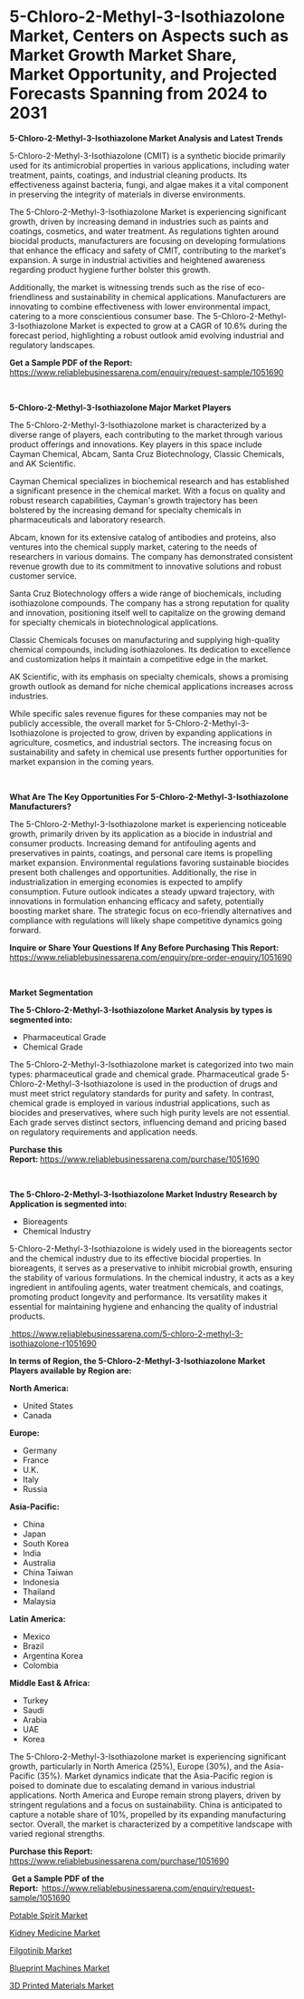 <p><h1>5-Chloro-2-Methyl-3-Isothiazolone Market, Centers on Aspects such as Market Growth Market Share, Market Opportunity, and Projected Forecasts Spanning from 2024 to 2031</h1></p><p><strong>5-Chloro-2-Methyl-3-Isothiazolone Market Analysis and Latest Trends</strong></p>
<p><p>5-Chloro-2-Methyl-3-Isothiazolone (CMIT) is a synthetic biocide primarily used for its antimicrobial properties in various applications, including water treatment, paints, coatings, and industrial cleaning products. Its effectiveness against bacteria, fungi, and algae makes it a vital component in preserving the integrity of materials in diverse environments.</p><p>The 5-Chloro-2-Methyl-3-Isothiazolone Market is experiencing significant growth, driven by increasing demand in industries such as paints and coatings, cosmetics, and water treatment. As regulations tighten around biocidal products, manufacturers are focusing on developing formulations that enhance the efficacy and safety of CMIT, contributing to the market's expansion. A surge in industrial activities and heightened awareness regarding product hygiene further bolster this growth.</p><p>Additionally, the market is witnessing trends such as the rise of eco-friendliness and sustainability in chemical applications. Manufacturers are innovating to combine effectiveness with lower environmental impact, catering to a more conscientious consumer base. The 5-Chloro-2-Methyl-3-Isothiazolone Market is expected to grow at a CAGR of 10.6% during the forecast period, highlighting a robust outlook amid evolving industrial and regulatory landscapes.</p></p>
<p><strong>Get a Sample PDF of the Report:&nbsp;</strong> <a href="https://www.reliablebusinessarena.com/enquiry/request-sample/1051690?utm_campaign=1580&utm_medium=2&utm_source=Github&utm_content=ia&utm_term=21102024&utm_id=5-chloro-2-methyl-3-isothiazolone">https://www.reliablebusinessarena.com/enquiry/request-sample/1051690</a></p>
<p>&nbsp;</p>
<p><strong>5-Chloro-2-Methyl-3-Isothiazolone Major Market Players</strong></p>
<p><p>The 5-Chloro-2-Methyl-3-Isothiazolone market is characterized by a diverse range of players, each contributing to the market through various product offerings and innovations. Key players in this space include Cayman Chemical, Abcam, Santa Cruz Biotechnology, Classic Chemicals, and AK Scientific.</p><p>Cayman Chemical specializes in biochemical research and has established a significant presence in the chemical market. With a focus on quality and robust research capabilities, Cayman's growth trajectory has been bolstered by the increasing demand for specialty chemicals in pharmaceuticals and laboratory research.</p><p>Abcam, known for its extensive catalog of antibodies and proteins, also ventures into the chemical supply market, catering to the needs of researchers in various domains. The company has demonstrated consistent revenue growth due to its commitment to innovative solutions and robust customer service.</p><p>Santa Cruz Biotechnology offers a wide range of biochemicals, including isothiazolone compounds. The company has a strong reputation for quality and innovation, positioning itself well to capitalize on the growing demand for specialty chemicals in biotechnological applications.</p><p>Classic Chemicals focuses on manufacturing and supplying high-quality chemical compounds, including isothiazolones. Its dedication to excellence and customization helps it maintain a competitive edge in the market.</p><p>AK Scientific, with its emphasis on specialty chemicals, shows a promising growth outlook as demand for niche chemical applications increases across industries.</p><p>While specific sales revenue figures for these companies may not be publicly accessible, the overall market for 5-Chloro-2-Methyl-3-Isothiazolone is projected to grow, driven by expanding applications in agriculture, cosmetics, and industrial sectors. The increasing focus on sustainability and safety in chemical use presents further opportunities for market expansion in the coming years.</p></p>
<p>&nbsp;</p>
<p><strong>What Are The Key Opportunities For 5-Chloro-2-Methyl-3-Isothiazolone Manufacturers?</strong></p>
<p><p>The 5-Chloro-2-Methyl-3-Isothiazolone market is experiencing noticeable growth, primarily driven by its application as a biocide in industrial and consumer products. Increasing demand for antifouling agents and preservatives in paints, coatings, and personal care items is propelling market expansion. Environmental regulations favoring sustainable biocides present both challenges and opportunities. Additionally, the rise in industrialization in emerging economies is expected to amplify consumption. Future outlook indicates a steady upward trajectory, with innovations in formulation enhancing efficacy and safety, potentially boosting market share. The strategic focus on eco-friendly alternatives and compliance with regulations will likely shape competitive dynamics going forward.</p></p>
<p><strong>Inquire or Share Your Questions If Any Before Purchasing This Report:</strong> <a href="https://www.reliablebusinessarena.com/enquiry/pre-order-enquiry/1051690?utm_campaign=1580&utm_medium=2&utm_source=Github&utm_content=ia&utm_term=21102024&utm_id=5-chloro-2-methyl-3-isothiazolone">https://www.reliablebusinessarena.com/enquiry/pre-order-enquiry/1051690</a></p>
<p>&nbsp;</p>
<p><strong>Market Segmentation</strong></p>
<p><strong>The 5-Chloro-2-Methyl-3-Isothiazolone Market Analysis by types is segmented into:</strong></p>
<p><ul><li>Pharmaceutical Grade</li><li>Chemical Grade</li></ul></p>
<p><p>The 5-Chloro-2-Methyl-3-Isothiazolone market is categorized into two main types: pharmaceutical grade and chemical grade. Pharmaceutical grade 5-Chloro-2-Methyl-3-Isothiazolone is used in the production of drugs and must meet strict regulatory standards for purity and safety. In contrast, chemical grade is employed in various industrial applications, such as biocides and preservatives, where such high purity levels are not essential. Each grade serves distinct sectors, influencing demand and pricing based on regulatory requirements and application needs.</p></p>
<p><strong>Purchase this Report:&nbsp;</strong><a href="https://www.reliablebusinessarena.com/purchase/1051690?utm_campaign=1580&utm_medium=2&utm_source=Github&utm_content=ia&utm_term=21102024&utm_id=5-chloro-2-methyl-3-isothiazolone">https://www.reliablebusinessarena.com/purchase/1051690</a></p>
<p>&nbsp;</p>
<p><strong>The 5-Chloro-2-Methyl-3-Isothiazolone Market Industry Research by Application is segmented into:</strong></p>
<p><ul><li>Bioreagents</li><li>Chemical Industry</li></ul></p>
<p><p>5-Chloro-2-Methyl-3-Isothiazolone is widely used in the bioreagents sector and the chemical industry due to its effective biocidal properties. In bioreagents, it serves as a preservative to inhibit microbial growth, ensuring the stability of various formulations. In the chemical industry, it acts as a key ingredient in antifouling agents, water treatment chemicals, and coatings, promoting product longevity and performance. Its versatility makes it essential for maintaining hygiene and enhancing the quality of industrial products.</p></p>
<p><a href="https://www.reliablebusinessarena.com/5-chloro-2-methyl-3-isothiazolone-r1051690?utm_campaign=1580&utm_medium=2&utm_source=Github&utm_content=ia&utm_term=21102024&utm_id=5-chloro-2-methyl-3-isothiazolone">&nbsp;https://www.reliablebusinessarena.com/5-chloro-2-methyl-3-isothiazolone-r1051690</a></p>
<p><strong>In terms of Region, the 5-Chloro-2-Methyl-3-Isothiazolone Market Players available by Region are:</strong></p>
<p>
    <p> <strong> North America: </strong>
        <ul>
            <li>United States</li>
            <li>Canada</li>
        </ul>
        </p> 
    <p> <strong> Europe: </strong>
        <ul>
            <li>Germany</li>
            <li>France</li>
            <li>U.K.</li>
            <li>Italy</li>
            <li>Russia</li>
        </ul>
        </p> 
    <p> <strong> Asia-Pacific: </strong>
        <ul>
            <li>China</li>
            <li>Japan</li>
            <li>South Korea</li>
            <li>India</li>
            <li>Australia</li>
            <li>China Taiwan</li>
            <li>Indonesia</li>
            <li>Thailand</li>
            <li>Malaysia</li>
        </ul>
        </p> 
    <p> <strong> Latin America: </strong>
        <ul>
            <li>Mexico</li>
            <li>Brazil</li>
            <li>Argentina Korea</li>
            <li>Colombia</li>
        </ul>
        </p> 
    <p> <strong> Middle East & Africa: </strong>
        <ul>
            <li>Turkey</li>
            <li>Saudi</li>
            <li>Arabia</li>
            <li>UAE</li>
            <li>Korea</li>
        </ul>
    </p>
    </p>
<p><p>The 5-Chloro-2-Methyl-3-Isothiazolone market is experiencing significant growth, particularly in North America (25%), Europe (30%), and the Asia-Pacific (35%). Market dynamics indicate that the Asia-Pacific region is poised to dominate due to escalating demand in various industrial applications. North America and Europe remain strong players, driven by stringent regulations and a focus on sustainability. China is anticipated to capture a notable share of 10%, propelled by its expanding manufacturing sector. Overall, the market is characterized by a competitive landscape with varied regional strengths.</p></p>
<p><strong>Purchase this Report: </strong><a href="https://www.reliablebusinessarena.com/purchase/1051690?utm_campaign=1580&utm_medium=2&utm_source=Github&utm_content=ia&utm_term=21102024&utm_id=5-chloro-2-methyl-3-isothiazolone">https://www.reliablebusinessarena.com/purchase/1051690</a></p>
<p>&nbsp;<strong>Get a Sample PDF of the Report:&nbsp;&nbsp;</strong><a href="https://www.reliablebusinessarena.com/enquiry/request-sample/1051690?utm_campaign=1580&utm_medium=2&utm_source=Github&utm_content=ia&utm_term=21102024&utm_id=5-chloro-2-methyl-3-isothiazolone">https://www.reliablebusinessarena.com/enquiry/request-sample/1051690</a></p>
<p><strong></strong></p>
<p><p><a href="https://www.linkedin.com/pulse/comprehensive-potable-spirit-market-report-regional-analysis-growth-mldsc?utm_campaign=1580&utm_medium=2&utm_source=Github&utm_content=ia&utm_term=21102024&utm_id=5-chloro-2-methyl-3-isothiazolone">Potable Spirit Market</a></p><p><a href="https://www.linkedin.com/pulse/emerging-opportunities-challenges-global-kidney-medicine-market-5fyuc?utm_campaign=1580&utm_medium=2&utm_source=Github&utm_content=ia&utm_term=21102024&utm_id=5-chloro-2-methyl-3-isothiazolone">Kidney Medicine Market</a></p><p><a href="https://github.com/JakirUddin651/Market-Research-Report-List-1/blob/main/filgotinib-market.md?utm_campaign=1580&utm_medium=2&utm_source=Github&utm_content=ia&utm_term=21102024&utm_id=5-chloro-2-methyl-3-isothiazolone">Filgotinib Market</a></p><p><a href="https://www.linkedin.com/pulse/future-innovation-global-blueprint-machines-market-growth-opportunities-siwlc?utm_campaign=1580&utm_medium=2&utm_source=Github&utm_content=ia&utm_term=21102024&utm_id=5-chloro-2-methyl-3-isothiazolone">Blueprint Machines Market</a></p><p><a href="https://www.linkedin.com/pulse/strategic-market-insights-navigating-global-3d-printed-materials-fb5kc?utm_campaign=1580&utm_medium=2&utm_source=Github&utm_content=ia&utm_term=21102024&utm_id=5-chloro-2-methyl-3-isothiazolone">3D Printed Materials Market</a></p></p>